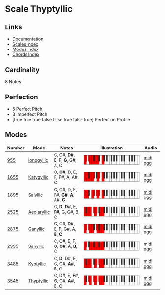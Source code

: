# Scale Thyptyllic

## Links

- [Documentation](index.md)
- [Scales Index](Scales.md)
- [Modes Index](Modes.md)
- [Chords Index](Chords.md)

## Cardinality

8 Notes

## Perfection

- 5 Perfect Pitch
- 3 Imperfect Pitch
- [true true true false false true false true] Perfection Profile

## Modes

| Number | Mode | Notes | Illustration | Audio |
|--------|------|-------|--------------|-------|
| [955](https://ianring.com/musictheory/scales/955) | [Ionogyllic](ModeIonogyllic.md) | C, C#, **D#**, **E**, F, **G**, G#, A, C | ![CNaturalIonogyllic](ModeCNaturalIonogyllic.png) | [midi](ModeCNaturalIonogyllic.mid) [ogg](ModeCNaturalIonogyllic.ogg) | 
| [1655](https://ianring.com/musictheory/scales/1655) | [Katygyllic](ModeKatygyllic.md) | **C**, **C#**, D, **E**, F, F#, A, A#, **C** | ![CNaturalKatygyllic](ModeCNaturalKatygyllic.png) | [midi](ModeCNaturalKatygyllic.mid) [ogg](ModeCNaturalKatygyllic.ogg) | 
| [1895](https://ianring.com/musictheory/scales/1895) | [Salyllic](ModeSalyllic.md) | **C**, C#, D, F, F#, **G#**, **A**, A#, **C** | ![CNaturalSalyllic](ModeCNaturalSalyllic.png) | [midi](ModeCNaturalSalyllic.mid) [ogg](ModeCNaturalSalyllic.ogg) | 
| [2525](https://ianring.com/musictheory/scales/2525) | [Aeolaryllic](ModeAeolaryllic.md) | C, **D**, **D#**, E, **F#**, G, G#, B, C | ![CNaturalAeolaryllic](ModeCNaturalAeolaryllic.png) | [midi](ModeCNaturalAeolaryllic.mid) [ogg](ModeCNaturalAeolaryllic.ogg) | 
| [2875](https://ianring.com/musictheory/scales/2875) | [Ganyllic](ModeGanyllic.md) | **C**, C#, **D#**, E, F, G#, A, **B**, **C** | ![CNaturalGanyllic](ModeCNaturalGanyllic.png) | [midi](ModeCNaturalGanyllic.mid) [ogg](ModeCNaturalGanyllic.ogg) | 
| [2995](https://ianring.com/musictheory/scales/2995) | [Sanyllic](ModeSanyllic.md) | C, C#, E, F, **G**, **G#**, A, **B**, C | ![CNaturalSanyllic](ModeCNaturalSanyllic.png) | [midi](ModeCNaturalSanyllic.mid) [ogg](ModeCNaturalSanyllic.ogg) | 
| [3485](https://ianring.com/musictheory/scales/3485) | [Kyptyllic](ModeKyptyllic.md) | C, **D**, D#, E, G, G#, **A#**, **B**, C | ![CNaturalKyptyllic](ModeCNaturalKyptyllic.png) | [midi](ModeCNaturalKyptyllic.mid) [ogg](ModeCNaturalKyptyllic.ogg) | 
| [3545](https://ianring.com/musictheory/scales/3545) | [Thyptyllic](ModeThyptyllic.md) | C, D#, E, **F#**, **G**, G#, **A#**, B, C | ![CNaturalThyptyllic](ModeCNaturalThyptyllic.png) | [midi](ModeCNaturalThyptyllic.mid) [ogg](ModeCNaturalThyptyllic.ogg) | 
